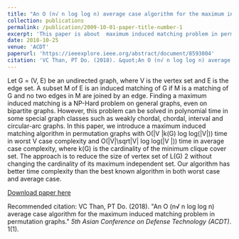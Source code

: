 ```yaml
---
title: "An O (n√ n log log n) average case algorithm for the maximum induced matching problem in permutation graphs"
collection: publications
permalink: /publication/2009-10-01-paper-title-number-1
excerpt: 'This paper is about  maximum induced matching problem in permutation graphs.'
date: 2018-10-25
venue: 'ACDT'
paperurl: 'https://ieeexplore.ieee.org/abstract/document/8593004'
citation: 'VC Than, PT Do. (2018). &quot;An O (n√ n log log n) average case algorithm for the maximum induced matching problem in permutation graphs .&quot; <i>2018 5th Asian Conference on Defense Technology (ACDT)</i>. 1(1).'
---
```

Let G = (V, E) be an undirected graph, where V is the vertex set and E is the edge set. A subset M of E is an induced matching of G if M is a matching of G and no two edges in M are joined by an edge. Finding a maximum induced matching is a NP-Hard problem on general graphs, even on bipartite graphs. However, this problem can be solved in polynomial time in some special graph classes such as weakly chordal, chordal, interval and circular-arc graphs. In this paper, we introduce a maximum induced matching algorithm in permutation graphs with O(|V |k(G) log log(|V|)) time in worst V case complexity and O(|V|\sqrt|V| log log(|V |)) time in average case complexity, where k(G) is the cardinality of the minimum clique cover set. The approach is to reduce the size of vertex set of L(G) 2 without changing the cardinality of its maximum independent set. Our algorithm has better time complexity than the best known algorithm in both worst case and average case.

[Download paper here](http://thanvietcuong.github.io/files/mim_permutation_graph.pdf)

Recommended citation: VC Than, PT Do. (2018). "An O (n√ n log log n) average case algorithm for the maximum induced matching problem in permutation graphs." <i>5th Asian Conference on Defense Technology (ACDT)</i>. 1(1).
